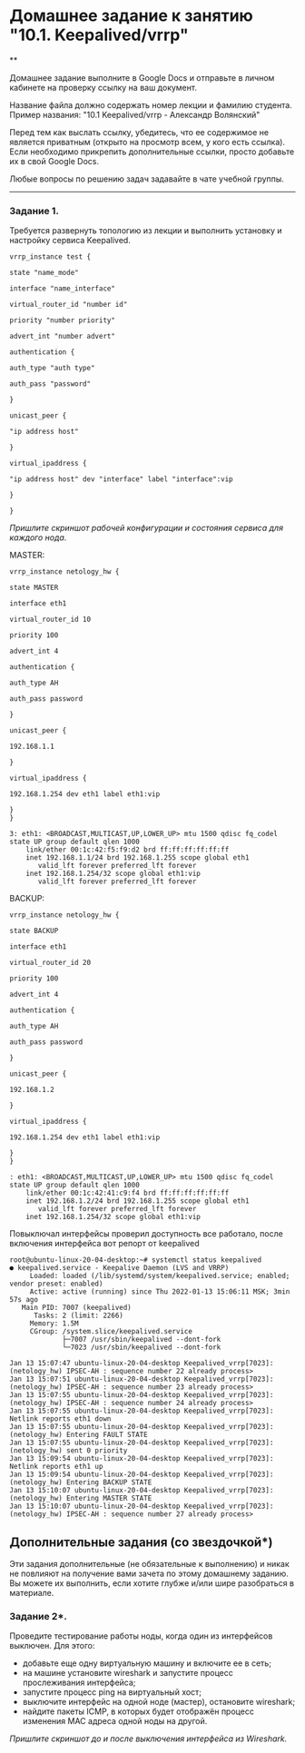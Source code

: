 # Домашнее задание к занятию "10.1. Keepalived/vrrp"
**

 Домашнее задание выполните в Google Docs и отправьте в личном кабинете на проверку ссылку на ваш документ.

Название файла должно содержать номер лекции и фамилию студента. Пример названия: "10.1 Keepalived/vrrp - Александр Волянский"

Перед тем как выслать ссылку, убедитесь, что ее содержимое не является приватным (открыто на просмотр всем, у кого есть ссылка). Если необходимо прикрепить дополнительные ссылки, просто добавьте их в свой Google Docs.

Любые вопросы по решению задач задавайте в чате учебной группы.

---

### Задание 1. 

Требуется развернуть топологию из лекции и выполнить установку и настройку сервиса Keepalived. 

```
vrrp_instance test {

state "name_mode"

interface "name_interface"

virtual_router_id "number id"

priority "number priority"

advert_int "number advert"

authentication {

auth_type "auth type"

auth_pass "password"

}

unicast_peer {

"ip address host"

}

virtual_ipaddress {

"ip address host" dev "interface" label "interface":vip

}

}

```

*Пришлите скриншот рабочей конфигурации и состояния сервиса для каждого нода.*

MASTER:

```
vrrp_instance netology_hw {

state MASTER

interface eth1

virtual_router_id 10

priority 100

advert_int 4

authentication {

auth_type AH

auth_pass password

}

unicast_peer {

192.168.1.1

}

virtual_ipaddress {

192.168.1.254 dev eth1 label eth1:vip

}
}
```

```
3: eth1: <BROADCAST,MULTICAST,UP,LOWER_UP> mtu 1500 qdisc fq_codel state UP group default qlen 1000
    link/ether 00:1c:42:f5:f9:d2 brd ff:ff:ff:ff:ff:ff
    inet 192.168.1.1/24 brd 192.168.1.255 scope global eth1
       valid_lft forever preferred_lft forever
    inet 192.168.1.254/32 scope global eth1:vip
       valid_lft forever preferred_lft forever
```

BACKUP:

```
vrrp_instance netology_hw {

state BACKUP

interface eth1

virtual_router_id 20

priority 100

advert_int 4

authentication {

auth_type AH

auth_pass password

}

unicast_peer {

192.168.1.2

}

virtual_ipaddress {

192.168.1.254 dev eth1 label eth1:vip

}
}
```

```
: eth1: <BROADCAST,MULTICAST,UP,LOWER_UP> mtu 1500 qdisc fq_codel state UP group default qlen 1000
    link/ether 00:1c:42:41:c9:f4 brd ff:ff:ff:ff:ff:ff
    inet 192.168.1.2/24 brd 192.168.1.255 scope global eth1
       valid_lft forever preferred_lft forever
    inet 192.168.1.254/32 scope global eth1:vip
```

Повыключал интерфейсы проверил доступность все работало, после включения интерфейса вот репорт от keepalived

```
root@ubuntu-linux-20-04-desktop:~# systemctl status keepalived
● keepalived.service - Keepalive Daemon (LVS and VRRP)
     Loaded: loaded (/lib/systemd/system/keepalived.service; enabled; vendor preset: enabled)
     Active: active (running) since Thu 2022-01-13 15:06:11 MSK; 3min 57s ago
   Main PID: 7007 (keepalived)
      Tasks: 2 (limit: 2266)
     Memory: 1.5M
     CGroup: /system.slice/keepalived.service
             ├─7007 /usr/sbin/keepalived --dont-fork
             └─7023 /usr/sbin/keepalived --dont-fork

Jan 13 15:07:47 ubuntu-linux-20-04-desktop Keepalived_vrrp[7023]: (netology_hw) IPSEC-AH : sequence number 22 already process>
Jan 13 15:07:51 ubuntu-linux-20-04-desktop Keepalived_vrrp[7023]: (netology_hw) IPSEC-AH : sequence number 23 already process>
Jan 13 15:07:55 ubuntu-linux-20-04-desktop Keepalived_vrrp[7023]: (netology_hw) IPSEC-AH : sequence number 24 already process>
Jan 13 15:07:55 ubuntu-linux-20-04-desktop Keepalived_vrrp[7023]: Netlink reports eth1 down
Jan 13 15:07:55 ubuntu-linux-20-04-desktop Keepalived_vrrp[7023]: (netology_hw) Entering FAULT STATE
Jan 13 15:07:55 ubuntu-linux-20-04-desktop Keepalived_vrrp[7023]: (netology_hw) sent 0 priority
Jan 13 15:09:54 ubuntu-linux-20-04-desktop Keepalived_vrrp[7023]: Netlink reports eth1 up
Jan 13 15:09:54 ubuntu-linux-20-04-desktop Keepalived_vrrp[7023]: (netology_hw) Entering BACKUP STATE
Jan 13 15:10:07 ubuntu-linux-20-04-desktop Keepalived_vrrp[7023]: (netology_hw) Entering MASTER STATE
Jan 13 15:10:07 ubuntu-linux-20-04-desktop Keepalived_vrrp[7023]: (netology_hw) IPSEC-AH : sequence number 27 already process>
```

## Дополнительные задания (со звездочкой*)

Эти задания дополнительные (не обязательные к выполнению) и никак не повлияют на получение вами зачета по этому домашнему заданию. Вы можете их выполнить, если хотите глубже и/или шире разобраться в материале.
 
### Задание 2*.

Проведите тестирование работы ноды, когда один из интерфейсов выключен. Для этого:
- добавьте еще одну виртуальную машину и включите ее в сеть;
- на машине установите wireshark и запустите процесс прослеживания интерфейса;
- запустите процесс ping на виртуальный хост;
- выключите интерфейс на одной ноде (мастер), остановите wireshark;
- найдите пакеты ICMP, в которых будет отображён процесс изменения MAC адреса одной ноды на другой. 

 *Пришлите скриншот до и после выключения интерфейса из Wireshark.*